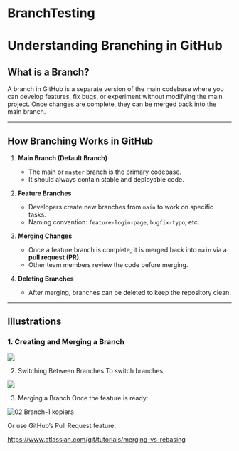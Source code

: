 # BranchTesting

# Understanding Branching in GitHub

## What is a Branch?  
A branch in GitHub is a separate version of the main codebase where you can develop features, fix bugs, or experiment without modifying the main project. Once changes are complete, they can be merged back into the main branch.

---

## How Branching Works in GitHub

1. **Main Branch (Default Branch)**  
   - The main or `master` branch is the primary codebase.  
   - It should always contain stable and deployable code.  

2. **Feature Branches**  
   - Developers create new branches from `main` to work on specific tasks.  
   - Naming convention: `feature-login-page`, `bugfix-typo`, etc.

3. **Merging Changes**  
   - Once a feature branch is complete, it is merged back into `main` via a **pull request (PR)**.
   - Other team members review the code before merging.

4. **Deleting Branches**  
   - After merging, branches can be deleted to keep the repository clean.

---

## Illustrations

### 1. Creating and Merging a Branch  
![](https://github.com/user-attachments/assets/6c592f16-e57f-4aa3-a3ad-20f6fe65404c)

2. Switching Between Branches
To switch branches:

![](https://github.com/user-attachments/assets/5072f265-5a00-435c-af3d-77fdb47e7e18)

3. Merging a Branch
Once the feature is ready:

![02 Branch-1 kopiera](https://github.com/user-attachments/assets/f21f4e8b-8bfe-4ba7-9507-5df3446ca8dd)

Or use GitHub’s Pull Request feature.

https://www.atlassian.com/git/tutorials/merging-vs-rebasing
